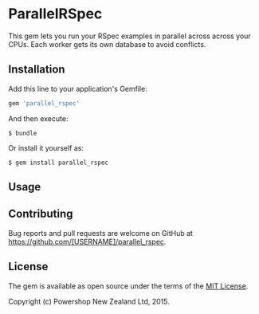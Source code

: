 # ParallelRSpec

This gem lets you run your RSpec examples in parallel across across your CPUs.  Each worker gets its own database to avoid conflicts.

## Installation

Add this line to your application's Gemfile:

```ruby
gem 'parallel_rspec'
```

And then execute:

    $ bundle

Or install it yourself as:

    $ gem install parallel_rspec

## Usage


## Contributing

Bug reports and pull requests are welcome on GitHub at https://github.com/[USERNAME]/parallel_rspec.


## License

The gem is available as open source under the terms of the [MIT License](http://opensource.org/licenses/MIT).

Copyright (c) Powershop New Zealand Ltd, 2015.
